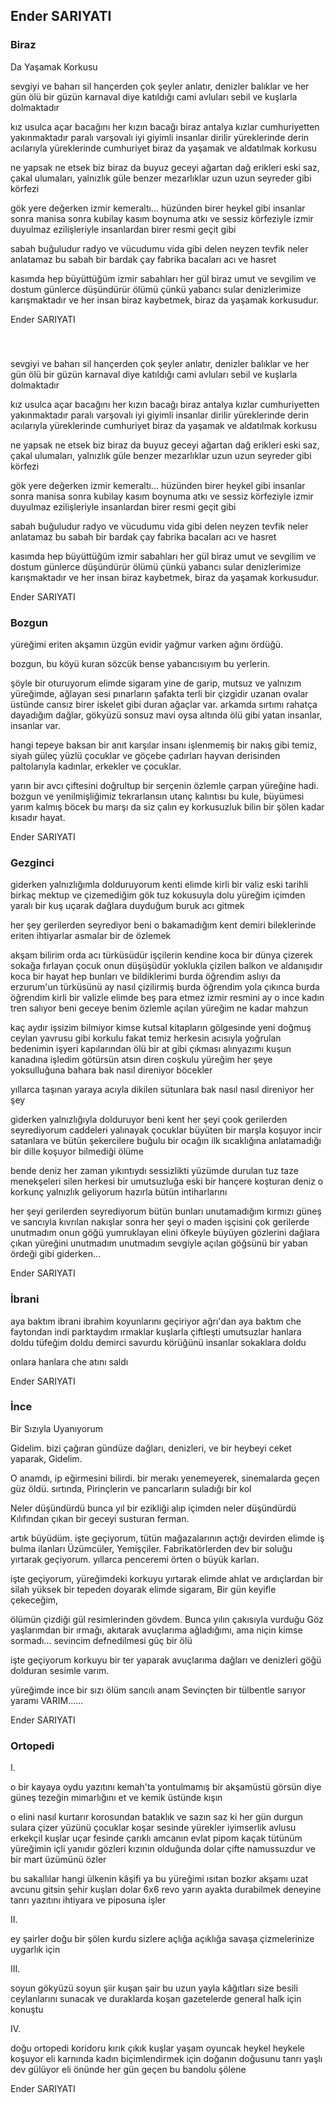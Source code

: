 ## Ender SARIYATI

### Biraz
Da Yaşamak Korkusu

sevgiyi ve baharı sil hançerden
çok şeyler anlatır, denizler
balıklar ve her gün
ölü bir güzün 
karnaval diye katıldığı cami avluları
sebil ve kuşlarla dolmaktadır

kız usulca açar bacağını
her kızın bacağı biraz antalya
kızlar
cumhuriyetten yakınmaktadır
paralı varşovalı iyi giyimli insanlar
dirilir yüreklerinde derin acılarıyla
yüreklerinde cumhuriyet biraz da
yaşamak ve aldatılmak korkusu

ne yapsak ne etsek biz biraz da buyuz
geceyi ağartan dağ erikleri
eski saz, çakal ulumaları, yalnızlık
güle benzer mezarlıklar
uzun uzun seyreder gibi körfezi

gök yere değerken izmir
kemeraltı...
hüzünden birer heykel gibi insanlar
sonra manisa sonra kubilay
kasım boynuma atkı ve
sessiz körfeziyle izmir
duyulmaz ezilişleriyle insanlardan
birer resmi geçit gibi

sabah buğuludur
radyo ve
vücudumu vida gibi delen neyzen tevfik
neler anlatamaz bu sabah
bir bardak çay fabrika bacaları
acı ve hasret

kasımda hep büyüttüğüm izmir
sabahları her gül biraz umut
ve sevgilim
ve dostum
günlerce düşündürür ölümü
çünkü yabancı sular denizlerimize
karışmaktadır ve her insan
biraz kaybetmek, biraz da yaşamak korkusudur.

Ender SARIYATI

### 
          

sevgiyi ve baharı sil hançerden
çok şeyler anlatır, denizler
balıklar ve her gün
ölü bir güzün 
karnaval diye katıldığı cami avluları
sebil ve kuşlarla dolmaktadır

kız usulca açar bacağını
her kızın bacağı biraz antalya
kızlar
cumhuriyetten yakınmaktadır
paralı varşovalı iyi giyimli insanlar
dirilir yüreklerinde derin acılarıyla
yüreklerinde cumhuriyet biraz da
yaşamak ve aldatılmak korkusu

ne yapsak ne etsek biz biraz da buyuz
geceyi ağartan dağ erikleri
eski saz, çakal ulumaları, yalnızlık
güle benzer mezarlıklar
uzun uzun seyreder gibi körfezi

gök yere değerken izmir
kemeraltı...
hüzünden birer heykel gibi insanlar
sonra manisa sonra kubilay
kasım boynuma atkı ve
sessiz körfeziyle izmir
duyulmaz ezilişleriyle insanlardan
birer resmi geçit gibi

sabah buğuludur
radyo ve
vücudumu vida gibi delen neyzen tevfik
neler anlatamaz bu sabah
bir bardak çay fabrika bacaları
acı ve hasret

kasımda hep büyüttüğüm izmir
sabahları her gül biraz umut
ve sevgilim
ve dostum
günlerce düşündürür ölümü
çünkü yabancı sular denizlerimize
karışmaktadır ve her insan
biraz kaybetmek, biraz da yaşamak korkusudur.

Ender SARIYATI

### Bozgun

yüreğimi eriten akşamın üzgün evidir
yağmur varken ağını ördüğü.

bozgun, bu köyü kuran sözcük
bense yabancısıyım bu yerlerin.

şöyle bir oturuyorum elimde sigaram
yine de garip, mutsuz ve yalnızım
yüreğimde,
ağlayan sesi pınarların
şafakta terli bir çizgidir uzanan ovalar
üstünde cansız birer iskelet gibi
duran ağaçlar var.
arkamda sırtımı rahatça dayadığım
dağlar, gökyüzü sonsuz mavi
oysa altında ölü gibi yatan
insanlar, insanlar var.

hangi tepeye baksan bir anıt karşılar insanı
işlenmemiş bir nakış gibi
temiz, siyah güleç yüzlü çocuklar
ve göçebe çadırları
hayvan derisinden paltolarıyla
kadınlar, erkekler ve çocuklar.

yarın bir avcı çiftesini doğrultup
bir serçenin özlemle çarpan yüreğine
hadi.
bozgun ve yenilmişliğimiz tekrarlansın
utanç kalıntısı bu kule, büyümesi yarım kalmış böcek
bu marşı da siz çalın ey korkusuzluk
bilin bir şölen kadar kısadır hayat.

Ender SARIYATI

### Gezginci

giderken
yalnızlığımla dolduruyorum kenti
elimde kirli bir valiz eski tarihli birkaç mektup
ve çizemediğim gök
tuz kokusuyla dolu yüreğim
içimden yaralı bir kuş uçarak dağlara
duyduğum buruk acı gitmek

her şey gerilerden seyrediyor beni
o bakamadığım kent
demiri bileklerinde eriten ihtiyarlar
asmalar bir de özlemek

akşam bilirim orda acı türküsüdür işçilerin
kendine koca bir dünya çizerek sokağa fırlayan çocuk
onun düşüşüdür yoklukla çizilen balkon
ve aldanışıdır koca bir hayat
hep bunları ve bildiklerimi
burda öğrendim
aslıyı da erzurum'un türküsünü
ay nasıl çizilirmiş burda öğrendim
yola çıkınca burda öğrendim
kirli bir valizle elimde beş para etmez
izmir resmini ay o ince kadın
tren salıyor beni geceye
benim özlemle açılan yüreğim ne kadar mahzun

kaç aydır işsizim bilmiyor kimse
kutsal kitapların gölgesinde
yeni doğmuş ceylan yavrusu gibi
korkulu fakat temiz
herkesin acısıyla yoğrulan bedenimin
işyeri kapılarından ölü bir at gibi çıkması
alınyazımı kuşun kanadına işledim
götürsün atsın
diren
coşkulu yüreğim
her şeye yoksulluğuna
bahara bak
nasıl direniyor böcekler

yıllarca taşınan yaraya
acıyla dikilen sütunlara bak
nasıl nasıl direniyor her şey

giderken yalnızlığıyla dolduruyor beni kent
her şeyi
çook gerilerden seyrediyorum
caddeleri
yalınayak çocuklar büyüten bir marşla koşuyor
incir satanlara
ve bütün şekercilere
buğulu bir ocağın ilk sıcaklığına
anlatamadığı bir dille
koşuyor bilmediği ölüme

bende
deniz her zaman yıkıntıydı
sessizlikti
yüzümde durulan tuz
taze menekşeleri silen
herkesi bir umutsuzluğa eski bir hançere koşturan
deniz
o korkunç yalnızlık
geliyorum hazırla bütün intiharlarını

her şeyi gerilerden seyrediyorum
bütün bunları
unutamadığım kırmızı güneş
ve sancıyla kıvrılan nakışlar
sonra
her şeyi
o maden işçisini çok gerilerde unutmadım
onun göğü yumruklayan elini
öfkeyle büyüyen gözlerini
dağlara çıkan yüreğini unutmadım
unutmadım
sevgiyle açılan göğsünü
bir yaban ördeği gibi giderken...

Ender SARIYATI

### İbrani

aya baktım ibrani
ibrahim koyunlarını geçiriyor ağrı'dan
aya baktım che faytondan indi
parktaydım
ırmaklar kuşlarla çiftleşti
umutsuzlar hanlara doldu
tüfeğim doldu
demirci savurdu körüğünü
insanlar sokaklara doldu

onlara
hanlara
che atını saldı

Ender SARIYATI

### İnce
Bir Sızıyla Uyanıyorum

Gidelim.
bizi çağıran gündüze
dağları, denizleri,
ve bir heybeyi ceket yaparak,
Gidelim.

O anamdı, ip eğirmesini bilirdi.
bir merakı yenemeyerek, sinemalarda
geçen güz öldü.
sırtında,
Pirinçlerin ve pancarların suladığı bir kol

Neler düşündürdü bunca yıl
bir ezikliği alıp içimden
neler düşündürdü
Kılıfından çıkan bir geceyi susturan
ferman.

artık büyüdüm.
işte geçiyorum,
tütün mağazalarının açtığı devirden
elimde iş bulma ilanları
Üzümcüler,
Yemişçiler.
Fabrikatörlerden dev bir soluğu yırtarak
geçiyorum.
yıllarca penceremi örten o büyük karları.

işte geçiyorum,
yüreğimdeki korkuyu yırtarak
elimde ahlat ve ardıçlardan bir silah
yüksek bir tepeden doyarak
elimde sigaram,
Bir gün keyifle çekeceğim,

ölümün çizdiği gül resimlerinden
gövdem.
Bunca yılın çakısıyla vurduğu
Göz yaşlarımdan bir ırmağı,
akıtarak avuçlarıma
ağladığımı, ama niçin
kimse sormadı...
sevincim defnedilmesi güç bir ölü

işte geçiyorum
korkuyu bir ter yaparak avuçlarıma
dağları ve denizleri
göğü dolduran sesimle
varım.

yüreğimde ince bir sızı
ölüm sancılı anam
Sevinçten bir tülbentle sarıyor yaramı
     VARIM......

Ender SARIYATI

### Ortopedi

I.

o bir kayaya oydu yazıtını
kemah'ta yontulmamış bir akşamüstü
görsün diye güneş
tezeğin mimarlığını et ve kemik üstünde
kışın

o
elini nasıl kurtarır korosundan bataklık ve sazın
saz ki her gün durgun sulara çizer yüzünü
çocuklar koşar sesinde
yürekler iyimserlik avlusu
erkekçil kuşlar uçar fesinde çarıklı amcanın
evlat
pipom kaçak tütünüm
yüreğimin içli yanıdır
gözleri kızının olduğunda dolar
çifte namussuzdur
ve bir mart üzümünü özler

bu sakallılar hangi ülkenin kâşifi
ya bu yüreğimi ısıtan bozkır akşamı
uzat avcunu
gitsin şehir kuşları dolar
6x6 revo
yarın ayakta durabilmek deneyine
tanrı yazıtını
ihtiyara ve piposuna işler

II.

ey şairler doğu bir şölen kurdu sizlere
açlığa
açıklığa savaşa
çizmelerinize uygarlık için

III.

soyun gökyüzü
soyun şiir
kuşan şair
bu uzun yayla kâğıtları
size besili ceylanlarını sunacak
ve duraklarda koşan gazetelerde
general halk için konuştu

IV.

doğu ortopedi koridoru
kırık çıkık kuşlar
yaşam oyuncak heykel
heykele koşuyor eli karnında kadın
biçimlendirmek için
doğanın doğusunu
tanrı
yaşlı dev gülüyor
eli önünde her gün geçen bu bandolu şölene

Ender SARIYATI